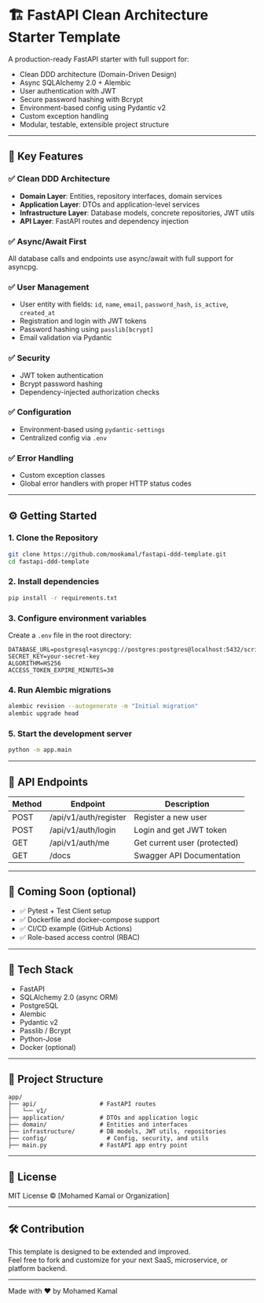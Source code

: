 # 🏗️ FastAPI Clean Architecture Starter Template

A production-ready FastAPI starter with full support for:

- Clean DDD architecture (Domain-Driven Design)
- Async SQLAlchemy 2.0 + Alembic
- User authentication with JWT
- Secure password hashing with Bcrypt
- Environment-based config using Pydantic v2
- Custom exception handling
- Modular, testable, extensible project structure

---

## 🚀 Key Features

### ✅ Clean DDD Architecture

- **Domain Layer**: Entities, repository interfaces, domain services
- **Application Layer**: DTOs and application-level services
- **Infrastructure Layer**: Database models, concrete repositories, JWT utils
- **API Layer**: FastAPI routes and dependency injection

### ✅ Async/Await First

All database calls and endpoints use async/await with full support for asyncpg.

### ✅ User Management

- User entity with fields: `id`, `name`, `email`, `password_hash`, `is_active`, `created_at`
- Registration and login with JWT tokens
- Password hashing using `passlib[bcrypt]`
- Email validation via Pydantic

### ✅ Security

- JWT token authentication
- Bcrypt password hashing
- Dependency-injected authorization checks

### ✅ Configuration

- Environment-based using `pydantic-settings`
- Centralized config via `.env`

### ✅ Error Handling

- Custom exception classes
- Global error handlers with proper HTTP status codes

---

## ⚙️ Getting Started

### 1. Clone the Repository

```bash
git clone https://github.com/mookamal/fastapi-ddd-template.git
cd fastapi-ddd-template
```

### 2. Install dependencies

```bash
pip install -r requirements.txt
```

### 3. Configure environment variables

Create a `.env` file in the root directory:

```env
DATABASE_URL=postgresql+asyncpg://postgres:postgres@localhost:5432/scriptor_db
SECRET_KEY=your-secret-key
ALGORITHM=HS256
ACCESS_TOKEN_EXPIRE_MINUTES=30
```

### 4. Run Alembic migrations

```bash
alembic revision --autogenerate -m "Initial migration"
alembic upgrade head
```

### 5. Start the development server

```bash
python -m app.main
```

---

## 🔑 API Endpoints

| Method | Endpoint               | Description             |
|--------|------------------------|-------------------------|
| POST   | /api/v1/auth/register  | Register a new user     |
| POST   | /api/v1/auth/login     | Login and get JWT token |
| GET    | /api/v1/auth/me        | Get current user (protected) |
| GET    | /docs                  | Swagger API Documentation |

---

## 🧪 Coming Soon (optional)

- ✅ Pytest + Test Client setup  
- ✅ Dockerfile and docker-compose support  
- ✅ CI/CD example (GitHub Actions)  
- ✅ Role-based access control (RBAC)  

---

## 🧱 Tech Stack

- FastAPI
- SQLAlchemy 2.0 (async ORM)
- PostgreSQL
- Alembic
- Pydantic v2
- Passlib / Bcrypt
- Python-Jose
- Docker (optional)

---

## 🧼 Project Structure

```
app/
├── api/                  # FastAPI routes
│   └── v1/
├── application/          # DTOs and application logic
├── domain/               # Entities and interfaces
├── infrastructure/       # DB models, JWT utils, repositories
├── config/                 # Config, security, and utils
├── main.py               # FastAPI app entry point
```

---

## 🪪 License

MIT License © [Mohamed Kamal or Organization]

---

## 🛠️ Contribution

This template is designed to be extended and improved.  
Feel free to fork and customize for your next SaaS, microservice, or platform backend.

---

Made with ❤️ by Mohamed Kamal